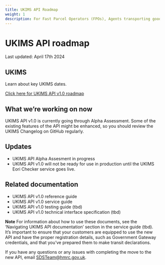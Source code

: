 ```yaml
---
title: UKIMS API Roadmap
weight: 1
description: For Fast Parcel Operators (FPOs), Agents transporting goods GB/NI, B2B Agents for GB/NI, Third party software houses, designers, product owners or business analysts. Processes involved in passing EORI numbers to check UKIM validity
---
```


# UKIMS API roadmap
Last updated: April 17th 2024

## UKIMS
Learn about key UKIMS dates.

[Click here for UKIMS API v1.0 roadmap](/source/downloads/UKIMS_Roadmap_Draft_V3.pdf/UKIMS_Roadmap_Draft_V3.pdf)

## What we’re working on now
UKIMS API v1.0 is currently going through Alpha Assessment. Some of the existing features of the API might be enhanced, so you should review the UKIMS Changelog on GitHub regularly.

## Updates

- UKIMS API Alpha Assesment in progress
- UKIMS API v1.0 will not be ready for use in production until the UKIMS Eori Checker service goes live.

## Related documentation
- UKIMS API v1.0 reference guide
- UKIMS API v1.0 service guide
- UKIMS API v1.0 testing guide (tbd)
- UKIMS API v1.0 technical interface specification (tbd)

 **Note** For information about how to use these documents, see the ‘Navigating UKIMS API documentation’ section in the service guide (tbd).
It’s important to ensure that your customers are equipped to use the new API and have the proper registration details, such as Government Gateway credentials, and that you’ve prepared them to make transit declarations.

If you have any questions or any issues with completing the move to the new API, email SDSTeam@hmrc.gov.uk.


